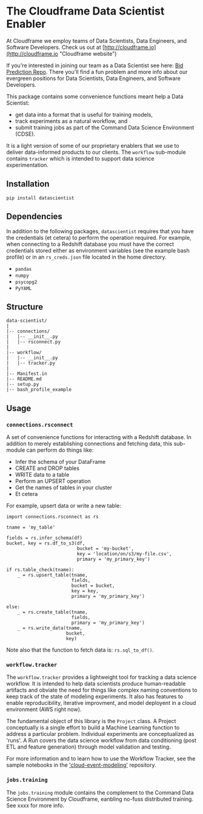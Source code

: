 # The Cloudframe Data Scientist Enabler

At Cloudframe we employ teams of Data Scientists, Data Engineers, and Software Developers.  Check us out at [http://cloudframe.io](http://cloudframe.io "Cloudframe website")

If you're interested in joining our team as a Data Scientist see here: [Bid Prediction Repo](https://github.com/cloudframe/texas-bid-prediction).  There you'll find a fun problem and more info about our evergreen positions for Data Scientists, Data Engineers, and Software Developers.

This package contains some convenience functions meant help a Data Scientist:
* get data into a format that is useful for training models,
* track experiments as a natural workflow, and
* submit training jobs as part of the Command Data Science Environment (CDSE).
  
It is a light version of some of our proprietary enablers that we use to deliver data-informed products to our clients.  The `workflow` sub-module contains `tracker` which is intended to support data science experimentation.

## Installation

`pip install datascientist`

## Dependencies

In addition to the following packages, `datascientist` requires that you have the credentials (et cetera) to perform the operation required.  For example, when connecting to a Redshift database you must have the correct credentials stored either as environment variables (see the example bash profile) or in an `rs_creds.json` file located in the home directory.  

* `pandas`
* `numpy`
* `psycopg2`
* `PyYAML`

## Structure

```
data-scientist/
|
|-- connections/
|   |-- __init__.py
|   |-- rsconnect.py
|
|-- workflow/
|   |-- __init__.py
|   |-- tracker.py
|
|-- Manifest.in
|-- README.md
|-- setup.py
|-- bash_profile_example
```

## Usage

### `connections.rsconnect`

A set of convenience functions for interacting with a Redshift database.  In addition to merely establishing connections and fetching data, this sub-module can perform do things like:

* Infer the schema of your DataFrame
* CREATE and DROP tables
* WRITE data to a table 
* Perform an UPSERT operation
* Get the names of tables in your cluster
* Et cetera

For example, upsert data or write a new table:

```
import connections.rsconnect as rs

tname = 'my_table'

fields = rs.infer_schema(df)
bucket, key = rs.df_to_s3(df, 
                          bucket = 'my-bucket', 
                          key = 'location/on/s3/my-file.csv',
                          primary = 'my_primary_key')

if rs.table_check(tname):
    _ = rs.upsert_table(tname, 
                        fields, 
                        bucket = bucket,
                        key = key,
                        primary = 'my_primary_key')

else:
    _ = rs.create_table(tname, 
                        fields,
                        primary = 'my_primary_key')
    _ = rs.write_data(tname,
                      bucket,
                      key)
```

Note also that the function to fetch data is: `rs.sql_to_df()`.

### `workflow.tracker`

The `workflow.tracker` provides a lightweight tool for tracking a data science workflow.  It is intended to help data scientists produce human-readable artifacts and obviate the need for things like complex naming conventions to keep track of the state of modeling experiments.  It also has features to enable reproducibility, iterative improvment, and model deployent in a cloud environment (AWS right now).

The fundamental object of this library is the `Project` class.  A Project conceptually is a single effort to build a Machine Learning function to address a particular problem.  Individual experiments are conceptualized as 'runs'.  A Run covers the data science workflow from data conditioning (post ETL and feature generation) through model validation and testing.  

For more information and to learn how to use the Workflow Tracker, see the sample notebooks in the ['cloud-event-modeling'](https://github.com/cloudframe/cloud-event-modeling/) repository.  

### `jobs.training`

The `jobs.training` module contains the complement to the Command Data Science Environment by Cloudframe, eanbling no-fuss distributed training.  See xxxx for more info.